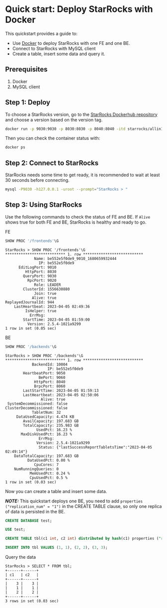 # Quick start: Deploy StarRocks with Docker

This quickstart provides a guide to:
* Use [Docker](https://docs.docker.com/engine/install/) to deploy StarRocks with one FE and one BE.
* Connect to StarRocks with MySQL client
* Create a table, insert some data and query it.

## Prerequisites

1. Docker
2. MySQL client

## Step 1: Deploy
To choose a StarRocks version, go to the [StarRocks Dockerhub repository](https://hub.docker.com/r/starrocks/allin1-ubuntu/tags) and choose a version based on the version tag.

```sh
docker run -p 9030:9030 -p 8030:8030 -p 8040:8040 -itd starrocks/allin1-ubuntu:3.0.0-rc01
```

Then you can check the container status with:
```sh
docker ps
```

## Step 2: Connect to StarRocks

StarRocks needs some time to get ready, it is recommended to wait at least 30 seconds before connecting.
```sh
mysql -P9030 -h127.0.0.1 -uroot --prompt="StarRocks > "
```

## Step 3: Using StarRocks

Use the following commands to check the status of FE and BE. If  `Alive` shows true for both FE and BE, StarRocks is healthy and ready to go.

FE
```SQL
SHOW PROC '/frontends'\G
```
```plaintext
StarRocks > SHOW PROC '/frontends'\G
*************************** 1. row ***************************
             Name: be552e5f0de9_9010_1680659932444
               IP: be552e5f0de9
      EditLogPort: 9010
         HttpPort: 8030
        QueryPort: 9030
          RpcPort: 9020
             Role: LEADER
        ClusterId: 1556630880
             Join: true
            Alive: true
ReplayedJournalId: 944
    LastHeartbeat: 2023-04-05 02:49:36
         IsHelper: true
           ErrMsg: 
        StartTime: 2023-04-05 01:59:00
          Version: 2.5.4-1021a9299
1 row in set (0.05 sec)

```
BE
```SQL
SHOW PROC '/backends'\G
```
```plaintext
StarRocks > SHOW PROC '/backends'\G
*************************** 1. row ***************************
            BackendId: 10004
                   IP: be552e5f0de9
        HeartbeatPort: 9050
               BePort: 9060
             HttpPort: 8040
             BrpcPort: 8060
        LastStartTime: 2023-04-05 01:59:13
        LastHeartbeat: 2023-04-05 02:50:06
                Alive: true
 SystemDecommissioned: false
ClusterDecommissioned: false
            TabletNum: 32
     DataUsedCapacity: 4.474 KB
        AvailCapacity: 197.683 GB
        TotalCapacity: 235.983 GB
              UsedPct: 16.23 %
       MaxDiskUsedPct: 16.23 %
               ErrMsg: 
              Version: 2.5.4-1021a9299
               Status: {"lastSuccessReportTabletsTime":"2023-04-05 02:49:14"}
    DataTotalCapacity: 197.683 GB
          DataUsedPct: 0.00 %
             CpuCores: 7
    NumRunningQueries: 0
           MemUsedPct: 0.24 %
           CpuUsedPct: 0.5 %
1 row in set (0.03 sec)

```
Now you can create a table and insert some data.

**_NOTE:_** This quickstart deploys one BE, you need to add `properties ("replication_num" = "1")` in the CREATE TABLE clause, so only one replica of data is persisted in the BE.

```SQL
CREATE DATABASE test;

USE test;

CREATE TABLE tbl(c1 int, c2 int) distributed by hash(c1) properties ("replication_num" = "1");

INSERT INTO tbl VALUES (1, 1), (2, 2), (3, 3);
```
Query the data
```plaintext
StarRocks > SELECT * FROM tbl;
+------+------+
| c1   | c2   |
+------+------+
|    3 |    3 |
|    1 |    1 |
|    2 |    2 |
+------+------+
3 rows in set (0.03 sec)
```

